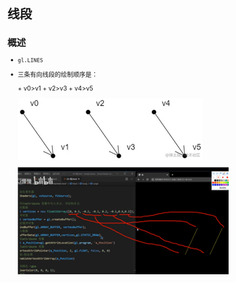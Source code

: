 # 线段

## 概述

+ `gl.LINES`

+ 三条有向线段的绘制顺序是：

  ​+ v0>v1
  ​+ v2>v3
  ​+ v4>v5

  ![alt text](images/LINES单独线段.png)

  ![alt text](images/线段绘制.png)
